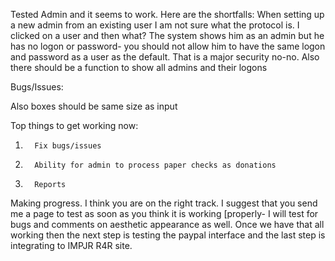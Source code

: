 Tested Admin and it seems to work. Here are the shortfalls: When setting up a new admin from an existing user I am not sure what the protocol is. I clicked on a user and then what? The system shows him as an admin but he has no logon or password- you should not allow him to have the same logon and password as a user as the default. That is a major security no-no.
Also there should be a function to show all admins and their logons
 
Bugs/Issues:
<!-- 1.       The Sign Up button does not do anything- I assume it is the same function as Register Now? --- DONE
 -->
<!-- 2.       Rider Reg- Sequence of Birthdate should be Month, Day and then Year. -- DONE
 -->

Also boxes should be same size as input

<!-- 3.       I did not click the agree button and you took me to the next screen to pay!

	DONE
 -->
<!-- 4.       Payment you prefill the Separate Billing Address with the default address- should be blank- when hit enter got a sorry something went wrong message

DONE
 -->



Top things to get working now:
1.       Fix bugs/issues

2.       Ability for admin to process paper checks as donations

3.       Reports

Making progress. I think you are on the right track. I suggest that you send me a page to test as soon as you think it is working [properly- I will test for bugs and comments on aesthetic appearance as well. Once we have that all working then the next step is testing the paypal interface and the last step is integrating to IMPJR R4R site.